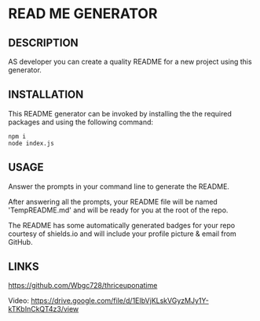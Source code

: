 # READ ME GENERATOR

## DESCRIPTION
AS developer you can create a quality README for a new project using this generator.

## INSTALLATION
This README generator can be invoked by installing the the required packages and using the following command:

```
npm i
node index.js

```

## USAGE

Answer the prompts in your command line to generate the README.

After answering all the prompts, your README file will be named 'TempREADME.md' and will be ready for you at the root of the repo.

The README has some automatically generated badges for your repo courtesy of shields.io and will include your profile picture & email from GitHub.


## LINKS

<https://github.com/Wbgc728/thriceuponatime>

Video: <https://drive.google.com/file/d/1EIbVjKLskVGyzMJy1Y-kTKbInCkQT4z3/view>





